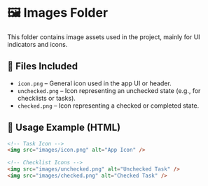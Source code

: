 # 🖼️ Images Folder

This folder contains image assets used in the project, mainly for UI indicators and icons.

## 📂 Files Included

- `icon.png` – General icon used in the app UI or header.
- `unchecked.png` – Icon representing an unchecked state (e.g., for checklists or tasks).
- `checked.png` – Icon representing a checked or completed state.

## 🧾 Usage Example (HTML)

```html
<!-- Task Icon -->
<img src="images/icon.png" alt="App Icon" />

<!-- Checklist Icons -->
<img src="images/unchecked.png" alt="Unchecked Task" />
<img src="images/checked.png" alt="Checked Task" />
